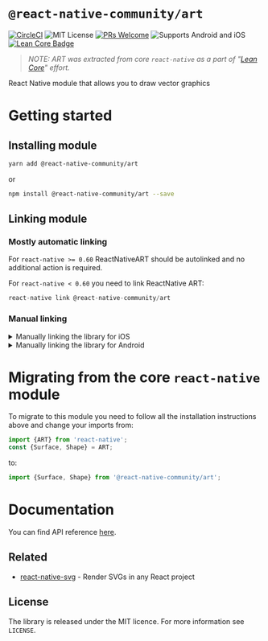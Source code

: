 # `@react-native-community/art`

[![CircleCI][circle-ci-badge]][circle-ci]
![MIT License][license-badge]
[![PRs Welcome][pr-welcome-badge]][make-a-pr]
![Supports Android and iOS][support-badge]
[![Lean Core Badge][lean-core-badge]][lean-core-issue]

> _NOTE: ART was extracted from core `react-native` as a part of "[Lean Core](https://github.com/facebook/react-native/issues/23313)" effort._

React Native module that allows you to draw vector graphics

# Getting started

## Installing module

```sh
yarn add @react-native-community/art
```

or

```sh
npm install @react-native-community/art --save
```

## Linking module

### Mostly automatic linking

For `react-native >= 0.60` ReactNativeART should be autolinked and no additional action is required.

For `react-native < 0.60` you need to link ReactNative ART:

```js
react-native link @react-native-community/art
```

### Manual linking

<details>
<summary>Manually linking the library for iOS</summary>

#### `Open project.xcodeproj in Xcode`

Drag `RNCSlider.xcodeproj` to your project on Xcode (usually under the Libraries group on Xcode):
![xcode-add](https://facebook.github.io/react-native/docs/assets/AddToLibraries.png)

#### Link `libART.a` binary with libraries

Click on your main project file (the one that represents the `.xcodeproj`) select `Build Phases` and drag the static library from the `Products` folder inside the Library you are importing to `Link Binary With Libraries` (or use the `+` sign and choose library from the list):

![xcode-link](https://facebook.github.io/react-native/docs/assets/AddToBuildPhases.png)

</details>

<details>
<summary>Manually linking the library for Android</summary>

#### `android/settings.gradle`

```groovy
include ':react-native-art'
project(':react-native-art').projectDir = new File(rootProject.projectDir, '../node_modules/@react-native-community/art/android')
```

#### `android/app/build.gradle`

```groovy
dependencies {
   ...
   implementation project(':react-native-art')
}
```

#### `android/app/src/main/.../MainApplication.java`

On top, where imports are:

```java
import com.reactnativecommunity.art.ARTPackage;
```

Add the `ARTPackage` class to your list of exported packages.

```java
@Override
protected List<ReactPackage> getPackages() {
    return Arrays.asList(
            new MainReactPackage(),
            new ARTPackage()
    );
}
```

</details>

# Migrating from the core `react-native` module

To migrate to this module you need to follow all the installation instructions above and change your imports from:

```js
import {ART} from 'react-native';
const {Surface, Shape} = ART;
```

to:

```js
import {Surface, Shape} from '@react-native-community/art';
```

# Documentation

You can find API reference [here](https://github.com/react-native-community/art/tree/master/docs/api.md).

## Related

- [react-native-svg](https://github.com/react-native-community/react-native-svg) - Render SVGs in any React project

## License

The library is released under the MIT licence. For more information see `LICENSE`.

[support-badge]:https://img.shields.io/badge/platforms-android%20|%20ios-lightgrey.svg?style=flat-square
[make-a-pr]:http://makeapullrequest.com
[pr-welcome-badge]:https://img.shields.io/badge/PRs-welcome-brightgreen.svg?style=flat-square
[license-badge]:https://img.shields.io/npm/l/@react-native-community/slider.svg?style=flat-square
[circle-ci]:https://circleci.com/gh/react-native-community/art
[circle-ci-badge]: https://img.shields.io/circleci/project/github/react-native-community/art/master.svg?style=flat-square
[lean-core-badge]: https://img.shields.io/badge/Lean%20Core-Extracted-brightgreen.svg?style=flat-square
[lean-core-issue]: https://github.com/facebook/react-native/issues/23313
